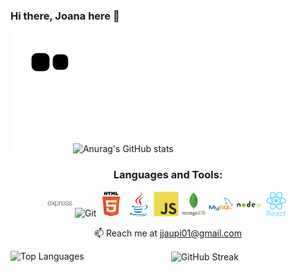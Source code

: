 ### Hi there, Joana here 👋
![Snake animation](https://github.com/joanajaupi/joanajaupi/blob/output/github-contribution-grid-snake.svg)
![Anurag's GitHub stats](https://github-readme-stats.vercel.app/api?username=joanajaupi&count_private=true&show_icons=true&theme=tokyonight)

  <div align="center">
    <h3>Languages and Tools:</h3>
    <img src="https://raw.githubusercontent.com/devicons/devicon/master/icons/express/express-original-wordmark.svg" alt="Express.js" width="40" height="40" />
    <img src="https://www.vectorlogo.zone/logos/git-scm/git-scm-icon.svg" alt="Git" width="40" height="40" />
    <img src="https://raw.githubusercontent.com/devicons/devicon/master/icons/html5/html5-original-wordmark.svg" alt="HTML5" width="40" height="40" />
    <img src="https://raw.githubusercontent.com/devicons/devicon/master/icons/java/java-original.svg" alt="Java" width="40" height="40" />
    <img src="https://raw.githubusercontent.com/devicons/devicon/master/icons/javascript/javascript-original.svg" alt="JavaScript" width="40" height="40" />
    <img src="https://raw.githubusercontent.com/devicons/devicon/master/icons/mongodb/mongodb-original-wordmark.svg" alt="MongoDB" width="40" height="40" />
    <img src="https://raw.githubusercontent.com/devicons/devicon/master/icons/mysql/mysql-original-wordmark.svg" alt="MySQL" width="40" height="40" />
    <img src="https://raw.githubusercontent.com/devicons/devicon/master/icons/nodejs/nodejs-original-wordmark.svg" alt="Node.js" width="40" height="40" />
    <img src="https://raw.githubusercontent.com/devicons/devicon/master/icons/react/react-original-wordmark.svg" alt="React" width="40" height="40" />
  </div>
  <div align="center">
    <p>📫 Reach me at <a href="mailto:jjaupi01@gmail.com">jjaupi01@gmail.com</a></p>
  </div>

  <div align="center">
    <p><img align="left" src="https://github-readme-stats.vercel.app/api/top-langs?username=joanajaupi&show_icons=true&locale=en&layout=compact" alt="Top Languages" /></p>
    <p><img align="center" src="https://github-readme-streak-stats.herokuapp.com/?user=joanajaupi" alt="GitHub Streak" /></p>
  </div>
